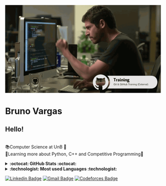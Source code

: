 <img width = "auto" src = "https://github.com/BrunoVarg/BrunoVarg/blob/master/funcionou.gif">

# Bruno Vargas

## Hello!


</br>:books:Computer Science at UnB :school:
</br>:open_file_folder:Learning more about Python, C++ and Competitive Programming:yellow_heart:

<details>
  <summary><b> :octocat: GitHub Stats :octocat: </b></summary>
  ![Bruno's GitHub stats](https://github-readme-stats.vercel.app/api?username=BrunoVarg&show_icons=true&theme=radical)
</details>
 
<details>
  <summary><b> :technologist: Most used Languages :technologist: </b></summary>
  [![Top Langs](https://github-readme-stats.vercel.app/api/top-langs/?username=BrunoVarg&langs_count=8)](https://github.com/BrunoVarg/github-readme-stats)
</details>

[![Linkedin Badge](https://img.shields.io/badge/-BrunoVargas-blue?style=flat-square&logo=Linkedin&logoColor=white&link=https://www.linkedin.com/in/bruno-vargas-8b713b189/)](https://www.linkedin.com/in/bruno-vargas-8b713b189/)
[![Gmail Badge](https://img.shields.io/badge/-brunovargas7899@gmail.com-c14438?style=flat-square&logo=Gmail&logoColor=white&link=mailto:brunovargas7899@gmail.com)](mailto:brunovargas7899@gmail.com)
[![Codeforces Badge](https://img.shields.io/badge/Codeforces-445f9d?style=for-the-badge&logo=Codeforces&logoColor=white)](https://codeforces.com/profile/B_Vargas)

